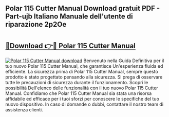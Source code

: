 ## Polar 115 Cutter Manual Download gratuit PDF - Part-ujb Italiano Manuale dell'utente di riparazione 2p2Oe

# <h2><a href="http://dfaae1o.blite.top/?on=Polar+115+Cutter+Manual">🔗Download 👉🔴 Polar 115 Cutter Manual</a></h2>

[![Polar 115 Cutter Manual download](https://i.imgur.com/lujVjoI.png)](http://dfaae1o.blite.top/?on=Polar+115+Cutter+Manual)
Benvenuto nella Guida Definitiva per il tuo nuovo Polar 115 Cutter Manual, che garantisce Un'esperienza fluida ed efficiente. La sicurezza prima di Polar 115 Cutter Manual, sempre questo prodotto è stato progettato pensando alla sicurezza. Si prega di osservare tutte le precauzioni di sicurezza durante il funzionamento. Scopri le possibilità Dell'elenco delle funzionalità con il tuo nuovo Polar 115 Cutter Manual. Confidiamo che Polar 115 Cutter Manual sia stata una risorsa affidabile ed efficace per i tuoi sforzi per conoscere le specifiche del tuo nuovo dispositivo. In caso di domande o dubbi, contattare il nostro team di assistenza clienti.
